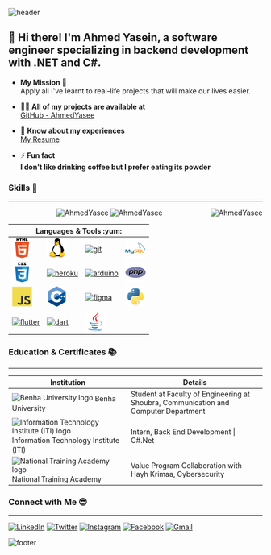 ![header](https://capsule-render.vercel.app/api?type=wave&color=gradient&height=200&section=header&text=Welcome%20to%20My%20Magic%20Community!&fontSize=50&fontAlign=50&fontAlignY=45&desc=Hi%20there!%20I'm%20Ahmed%20Yasein,%20a%20Software%20Engineer&descAlign=50&descAlignY=65)

## 👋 Hi there! I'm Ahmed Yasein, a software engineer specializing in backend development with .NET and C#.

- **My Mission** :lying_face: <br>
  Apply all I've learnt to real-life projects that will make our lives easier.

- 👨‍💻 **All of my projects are available at** <br>
  [GitHub - AhmedYasee](https://github.com/AhmedYasee)

- 📄 **Know about my experiences** <br>
  [My Resume](https://drive.google.com/file/d/1cupTqWUsFGE256Cds-vKUK6ObZUOOtJT/view?usp=sharing)

- ⚡ **Fun fact** <br>
  **I don't like drinking coffee but I prefer eating its powder**

### Skills :star_struck:
---

<p align="center">
  <img width="350px" src="https://github-readme-stats.vercel.app/api/top-langs?username=AhmedYasee&show_icons=true&theme=radical&layout=compact" alt="AhmedYasee"/>
  <img width="420px" src="https://github-readme-stats.vercel.app/api?username=AhmedYasee&show_icons=true&theme=radical" alt="AhmedYasee"/>
  <img align="right" src="https://github-readme-streak-stats.herokuapp.com/?user=AhmedYasee&theme=radical" alt="AhmedYasee"/>
</p>

<table>
  <thead>
    <tr>
      <th colspan="4">Languages & Tools :yum:</th>
    </tr>
  </thead>
  <tbody>
    <tr>
      <td><a href="https://www.w3.org/html/" target="_blank" rel="noreferrer"><img src="https://raw.githubusercontent.com/devicons/devicon/master/icons/html5/html5-original-wordmark.svg" alt="html5" width="40" height="40"/></a></td>
      <td><a href="https://www.linux.org/" target="_blank" rel="noreferrer"><img src="https://raw.githubusercontent.com/devicons/devicon/master/icons/linux/linux-original.svg" alt="linux" width="40" height="40"/></a></td>
      <td><a href="https://git-scm.com/" target="_blank" rel="noreferrer"><img src="https://www.vectorlogo.zone/logos/git-scm/git-scm-icon.svg" alt="git" width="40" height="40"/></a></td>
      <td><a href="https://www.mysql.com/" target="_blank" rel="noreferrer"><img src="https://raw.githubusercontent.com/devicons/devicon/master/icons/mysql/mysql-original-wordmark.svg" alt="mysql" width="40" height="40"/></a></td>
    </tr>
    <tr>
      <td><a href="https://www.w3schools.com/css/" target="_blank" rel="noreferrer"><img src="https://raw.githubusercontent.com/devicons/devicon/master/icons/css3/css3-original-wordmark.svg" alt="css3" width="40" height="40"/></a></td>
      <td><a href="https://heroku.com" target="_blank" rel="noreferrer"><img src="https://www.vectorlogo.zone/logos/heroku/heroku-icon.svg" alt="heroku" width="40" height="40"/></a></td>
      <td><a href="https://www.arduino.cc/" target="_blank" rel="noreferrer"><img src="https://cdn.worldvectorlogo.com/logos/arduino-1.svg" alt="arduino" width="40" height="40"/></a></td>
      <td><a href="https://www.php.net" target="_blank" rel="noreferrer"><img src="https://raw.githubusercontent.com/devicons/devicon/master/icons/php/php-original.svg" alt="php" width="40" height="40"/></a></td>
    </tr>
    <tr>
      <td><a href="https://developer.mozilla.org/en-US/docs/Web/JavaScript" target="_blank" rel="noreferrer"><img src="https://raw.githubusercontent.com/devicons/devicon/master/icons/javascript/javascript-original.svg" alt="javascript" width="40" height="40"/></a></td>
      <td><a href="https://www.w3schools.com/cpp/" target="_blank" rel="noreferrer"><img src="https://raw.githubusercontent.com/devicons/devicon/master/icons/cplusplus/cplusplus-original.svg" alt="cplusplus" width="40" height="40"/></a></td>
      <td><a href="https://www.figma.com/" target="_blank" rel="noreferrer"><img src="https://www.vectorlogo.zone/logos/figma/figma-icon.svg" alt="figma" width="40" height="40"/></a></td>
      <td><a href="https://www.python.org" target="_blank" rel="noreferrer"><img src="https://raw.githubusercontent.com/devicons/devicon/master/icons/python/python-original.svg" alt="python" width="40" height="40"/></a></td>
    </tr>
    <tr>
      <td><a href="https://flutter.dev" target="_blank" rel="noreferrer"><img src="https://www.vectorlogo.zone/logos/flutterio/flutterio-icon.svg" alt="flutter" width="40" height="40"/></a></td>
      <td><a href="https://dart.dev" target="_blank" rel="noreferrer"><img src="https://www.vectorlogo.zone/logos/dartlang/dartlang-icon.svg" alt="dart" width="40" height="40"/></a></td>
      <td><a href="https://www.java.com" target="_blank" rel="noreferrer"><img src="https://raw.githubusercontent.com/devicons/devicon/master/icons/java/java-original.svg" alt="java" width="40" height="40"/></a></td>
    </tr>
  </tbody>
</table>

### Education & Certificates :books:
---

<table>
  <thead>
    <tr>
      <th>Institution</th>
      <th>Details</th>
    </tr>
  </thead>
  <tbody>
    <tr>
      <td>
        <img src="https://th.bing.com/th/id/R.8e8a90a94083813432628457eb4da146?rik=GNT3JtZh8umQoQ&pid=ImgRaw&r=0" width="40" height="40" alt="Benha University logo"/>
        <span style="vertical-align: middle;">Benha University</span>
      </td>
      <td>Student at Faculty of Engineering at Shoubra, Communication and Computer Department</td>
    </tr>
    <tr>
      <td>
        <img src="https://images.wuzzuf-data.net/files/company_logo/Information-Technology-Institute-Egypt-57238-1601285572-og.png" width="40" height="40" alt="Information Technology Institute (ITI) logo"/>
        <span style="vertical-align: middle;">Information Technology Institute (ITI)</span>
      </td>
      <td>Intern, Back End Development | C#.Net</td>
    </tr>
    <tr>
      <td>
        <img src="https://eicwegypt.com/wp-content/uploads/2022/02/Logo-4.jpg" width="40" height="40" alt="National Training Academy logo"/>
        <span style="vertical-align: middle;">National Training Academy</span>
      </td>
      <td>Value Program Collaboration with Hayh Krimaa, Cybersecurity</td>
    </tr>
  </tbody>
</table>

### Connect with Me :sunglasses:
---

[![LinkedIn](https://img.shields.io/badge/LinkedIn-0077B5?style=for-the-badge&logo=linkedin&logoColor=white)](https://www.linkedin.com/in/ahmed-yaseen-ab9379215/)
[![Twitter](https://img.shields.io/badge/Twitter-1DA1F2?style=for-the-badge&logo=twitter&logoColor=white)](https://twitter.com/)
[![Instagram](https://img.shields.io/badge/Instagram-E4405F?style=for-the-badge&logo=instagram&logoColor=white)](https://instagram.com/)
[![Facebook](https://img.shields.io/badge/Facebook-1877F2?style=for-the-badge&logo=facebook&logoColor=white)](https://facebook.com/)
[![Gmail](https://img.shields.io/badge/Gmail-EA4335?style=for-the-badge&logo=gmail&logoColor=white)](mailto:engahmedyaseen4@gmail.com)



![footer](https://capsule-render.vercel.app/api?type=wave&color=gradient&height=150&section=footer)
